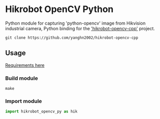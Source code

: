 # Hikrobot OpenCV Python

Python module for capturing 'python-opencv' image from Hikvision industrial camera, Python binding for the ['hikrobot-opencv-cpp'](https://github.com/yanghn2002/hikrobot-opencv-cpp) project.

```shell
git clone https://github.com/yanghn2002/hikrobot-opencv-cpp
```

## Usage

[Requirements here](hikrobot-opencv-cpp/doc/requirements.md)

### Build module

```shell
make
```

### Import module

```python
import hikrobot_opencv_py as hik
```